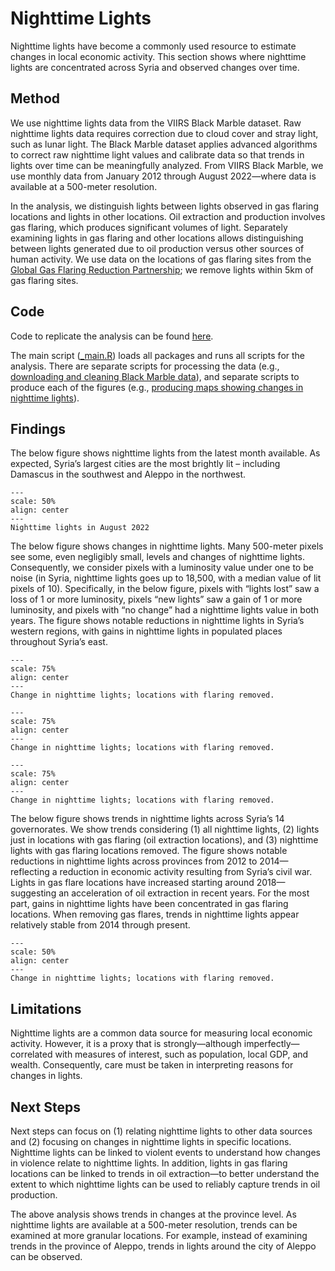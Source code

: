 # Nighttime Lights

Nighttime lights have become a commonly used resource to estimate changes in local economic activity. This section shows where nighttime lights are concentrated across Syria and observed changes over time.

## Method

We use nighttime lights data from the VIIRS Black Marble dataset. Raw nighttime lights data requires correction due to cloud cover and stray light, such as lunar light. The Black Marble dataset applies advanced algorithms to correct raw nighttime light values and calibrate data so that trends in lights over time can be meaningfully analyzed. From VIIRS Black Marble, we use monthly data from January 2012 through August 2022—where data is available at a 500-meter resolution.

In the analysis, we distinguish lights between lights observed in gas flaring locations and lights in other locations. Oil extraction and production involves gas flaring, which produces significant volumes of light. Separately examining lights in gas flaring and other locations allows distinguishing between lights generated due to oil production versus other sources of human activity. We use data on the locations of gas flaring sites from the [Global Gas Flaring Reduction Partnership](https://www.worldbank.org/en/programs/gasflaringreduction); we remove lights within 5km of gas flaring sites.

## Code

Code to replicate the analysis can be found [here](https://github.com/datapartnership/syria-economic-monitor/tree/main/notebooks/ntl-analysis).

The main script ([_main.R](https://github.com/datapartnership/syria-economic-monitor/tree/main/notebooks/ntl-analysis/_main.R)) loads all packages and runs all scripts for the analysis. There are separate scripts for processing the data (e.g., [downloading and cleaning Black Marble data](https://github.com/datapartnership/syria-economic-monitor/tree/main/notebooks/ntl-analysis/01_download_black_marble.R)), and separate scripts to produce each of the figures (e.g., [producing maps showing changes in nighttime lights](https://github.com/datapartnership/syria-economic-monitor/tree/main/notebooks/ntl-analysis/02_maps_of_ntl_changes.R)).

## Findings

The below figure shows nighttime lights from the latest month available. As expected, Syria’s largest cities are the most brightly lit – including Damascus in the southwest and Aleppo in the northwest.

```{figure} ../../reports/figures/ntl_syria_2022.png
---
scale: 50%
align: center
---
Nighttime lights in August 2022
```

The below figure shows changes in nighttime lights. Many 500-meter pixels see some, even negligibly small, levels and changes of nighttime lights. Consequently, we consider pixels with a luminosity value under one to be noise (in Syria, nighttime lights goes up to 18,500, with a median value of lit pixels of 10). Specifically, in the below figure, pixels with “lights lost” saw a loss of 1 or more luminosity, pixels “new lights” saw a gain of 1 or more luminosity, and pixels with “no change” had a nighttime lights value in both years. The figure shows notable reductions in nighttime lights in Syria’s western regions, with gains in nighttime lights in populated places throughout Syria’s east.

```{figure} ../../reports/figures/ntl_syria_2019_2022.png
---
scale: 75%
align: center
---
Change in nighttime lights; locations with flaring removed.
```

```{figure} ../../reports/figures/ntl_syria_2020_2022.png
---
scale: 75%
align: center
---
Change in nighttime lights; locations with flaring removed.
```

```{figure} ../../reports/figures/ntl_syria_2021_2022.png
---
scale: 75%
align: center
---
Change in nighttime lights; locations with flaring removed.
```

The below figure shows trends in nighttime lights across Syria’s 14 governorates. We show trends considering (1) all nighttime lights, (2) lights just in locations with gas flaring (oil extraction locations), and (3) nighttime lights with gas flaring locations removed. The figure shows notable reductions in nighttime lights across provinces from 2012 to 2014—reflecting a reduction in economic activity resulting from Syria’s civil war. Lights in gas flare locations have increased starting around 2018—suggesting an acceleration of oil extraction in recent years. For the most part, gains in nighttime lights have been concentrated in gas flaring locations. When removing gas flares, trends in nighttime lights appear relatively stable from 2014 through present.

```{figure} ../../reports/figures/ntl_syria_trends.png
---
scale: 50%
align: center
---
Change in nighttime lights; locations with flaring removed.
```

## Limitations

Nighttime lights are a common data source for measuring local economic activity. However, it is a proxy that is strongly—although imperfectly—correlated with measures of interest, such as population, local GDP, and wealth. Consequently, care must be taken in interpreting reasons for changes in lights.

## Next Steps

Next steps can focus on (1) relating nighttime lights to other data sources and (2) focusing on changes in nighttime lights in specific locations. Nighttime lights can be linked to violent events to understand how changes in violence relate to nighttime lights. In addition, lights in gas flaring locations can be linked to trends in oil extraction—to better understand the extent to which nighttime lights can be used to reliably capture trends in oil production.

The above analysis shows trends in changes at the province level. As nighttime lights are available at a 500-meter resolution, trends can be examined at more granular locations. For example, instead of examining trends in the province of Aleppo, trends in lights around the city of Aleppo can be observed.
